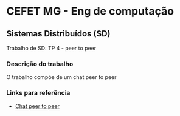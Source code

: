 # CEFET MG - Eng de computação
## Sistemas Distribuídos (SD)
Trabalho de SD: TP 4 - peer to peer

### Descrição do trabalho

O trabalho compõe de um chat peer to peer

### Links para referência

* [Chat peer to peer](https://javabeginnerstutorial.com/javascript-2/chatbox-a-peer-to-peer-chat-application/)
